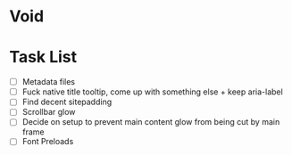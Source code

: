 # Void

# Task List

- [ ] Metadata files
- [ ] Fuck native title tooltip, come up with something else + keep aria-label
- [ ] Find decent sitepadding
- [ ] Scrollbar glow
- [ ] Decide on setup to prevent main content glow from being cut by main frame
- [ ] Font Preloads
